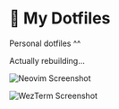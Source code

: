 # 🌟 My Dotfiles

Personal dotfiles ^^

Actually rebuilding...

![Neovim Screenshot](https://user-images.githubusercontent.com/20388984/235336571-bfbe8b45-56fb-474a-913e-0a6b2219430d.png)

![WezTerm Screenshot](https://user-images.githubusercontent.com/20388984/235336538-2250c2c4-30e3-48e0-9c49-09c2f7d990c5.png)
